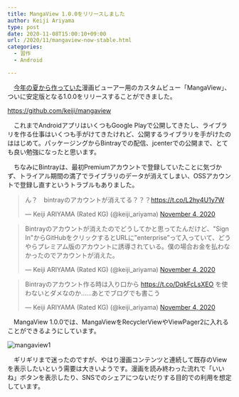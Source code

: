 ```yaml
---
title: MangaView 1.0.0をリリースしました
author: Keiji Ariyama
type: post
date: 2020-11-08T15:00:10+09:00
url: /2020/11/mangaview-now-stable.html
categories:
  - 習作
  - Android

---
```


　[今年の夏から作っていた](/2020/08/mangaview.html)漫画ビューアー用のカスタムビュー「MangaView」、ついに安定版となる1.0.0をリリースすることができました。

https://github.com/keiji/mangaview

　これまでAndroidアプリはいくつもGoogle Playで公開してきたし、ライブラリを作る仕事はいくつも手がけてきたけれど、公開するライブラリを手がけたのははじめて。パッケージングからBintrayでの配信、jcenterでの公開まで、とても良い勉強になったと思います。

<!--more-->

　ちなみにBintrayは、最初Premiumアカウントで登録していたことに気づかず、トライアル期間の満了でライブラリのデータが消えてしまい、OSSアカウントで登録し直すというトラブルもありました。

<blockquote class="twitter-tweet"><p lang="ja" dir="ltr">ん？　bintrayのアカウントが消えてる？？？<a href="https://t.co/L2hy4U1y7W">https://t.co/L2hy4U1y7W</a></p>&mdash; Keiji ARIYAMA (Rated KG) (@keiji_ariyama) <a href="https://twitter.com/keiji_ariyama/status/1323788223269593088?ref_src=twsrc%5Etfw">November 4, 2020</a></blockquote> <script async src="https://platform.twitter.com/widgets.js" charset="utf-8"></script>

<blockquote class="twitter-tweet"><p lang="ja" dir="ltr">Bintrayのアカウントが消えたのでどうしてかと思ってたんだけど、&quot;Sign In&quot;からGitHubをクリックするとURLに”enterprise”って入っていて、どうやらプレミアム版のアカウントに誘導されている。僕の場合お金を払わなかったのでアカウントが消えた。</p>&mdash; Keiji ARIYAMA (Rated KG) (@keiji_ariyama) <a href="https://twitter.com/keiji_ariyama/status/1323790982232432642?ref_src=twsrc%5Etfw">November 4, 2020</a></blockquote> <script async src="https://platform.twitter.com/widgets.js" charset="utf-8"></script>

<blockquote class="twitter-tweet"><p lang="ja" dir="ltr">Bintrayのアカウント作る時は入り口から <a href="https://t.co/DqkFcLsXEO">https://t.co/DqkFcLsXEO</a> を使わないとダメなのか……あとでブログでも書こう</p>&mdash; Keiji ARIYAMA (Rated KG) (@keiji_ariyama) <a href="https://twitter.com/keiji_ariyama/status/1323791234792525824?ref_src=twsrc%5Etfw">November 4, 2020</a></blockquote> <script async src="https://platform.twitter.com/widgets.js" charset="utf-8"></script>

　MangaView 1.0.0では、MangaViewをRecyclerViewやViewPager2に入れることができるようにしています。

![mangaview1](https://github.com/keiji/mangaview/blob/gallery/with_viewpager2.gif?raw=true)

　ギリギリまで迷ったのですが、やはり漫画コンテンツと連続して既存のViewを表示したいという需要は大きいようです。漫画を読み終わった流れで「いいね」ボタンを表示したり、SNSでのシェアにつないだりする目的での利用を想定しています。
